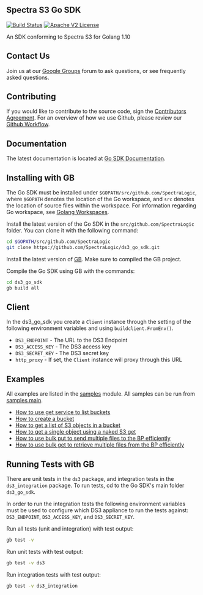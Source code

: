 Spectra S3 Go SDK
-----------------

[![Build
Status](https://travis-ci.com/SpectraLogic/ds3_go_sdk.svg)](https://travis-ci.com/SpectraLogic/ds3_go_sdk)
[![Apache V2 License](http://img.shields.io/badge/license-Apache%20V2-blue.svg)](https://github.com/SpectraLogic/ds3_go_sdk/blob/master/LICENSE.md)

An SDK conforming to Spectra S3 for Golang 1.10

Contact Us
----------

Join us at our [Google Groups](https://groups.google.com/d/forum/spectralogicds3-sdks) forum to ask questions, or see frequently asked questions.


Contributing
------------
If you would like to contribute to the source code, sign the 
[Contributors Agreement](https://developer.spectralogic.com/contributors-agreement/).  For an overview of how we use 
Github, please review our [Github Workflow](https://github.com/SpectraLogic/spectralogic.github.com/wiki/Github-Workflow).

Documentation
-------------
The latest documentation is located at [Go SDK Documentation](https://spectralogic.github.io/ds3_go_sdk/index.html).

Installing with GB
------------------

The Go SDK must be installed under `$GOPATH/src/github.com/SpectraLogic`, where `$GOPATH` denotes the location of the Go workspace, and `src` denotes the location of source files within the workspace.
For information regarding Go workspace, see [Golang Workspaces](https://golang.org/doc/code.html#Workspaces).

Install the latest version of the Go SDK in the `src/github.com/SpectraLogic` folder.  You can clone it with the following command:
```bash
cd $GOPATH/src/github.com/SpectraLogic
git clone https://github.com/SpectraLogic/ds3_go_sdk.git
```

Install the latest version of [GB](https://getgb.io/docs/install/). Make sure to compiled the GB project.

Compile the Go SDK using GB with the commands:
```bash
cd ds3_go_sdk
gb build all
```

Client
---------
In the ds3_go_sdk you create a `Client` instance through the setting of the following environment variables and using `buildclient.FromEnv()`.

* `DS3_ENDPOINT` - The URL to the DS3 Endpoint
* `DS3_ACCESS_KEY` - The DS3 access key
* `DS3_SECRET_KEY` - The DS3 secret key
* `http_proxy` - If set, the `Client` instance will proxy through this URL

Examples
--------
All examples are listed in the [samples](samples/) module. All samples can be run from [samples main](samples/samples.go).

* [How to use get service to list buckets](samples/functions/getServiceSample.go)
* [How to create a bucket](samples/functions/putBucketSample.go)
* [How to get a list of S3 objects in a bucket](samples/functions/getBucketSample.go)
* [How to get a single object using a naked S3 get](samples/functions/getObjectSample.go)
* [How to use bulk put to send multiple files to the BP efficiently](samples/functions/putBulkSample.go)
* [How to use bulk get to retrieve multiple files from the BP efficiently](samples/functions/getBulkSample.go)

Running Tests with GB
---------------------

There are unit tests in the `ds3` package, and integration tests in the `ds3_integration` package. To run tests, cd to
the Go SDK's main folder `ds3_go_sdk`.

In order to run the integration tests the following environment variables must be used to configure which DS3 appliance 
to run the tests against: `DS3_ENDPOINT`, `DS3_ACCESS_KEY`, and `DS3_SECRET_KEY`.

Run all tests (unit and integration) with test output:
```bash
gb test -v
```

Run unit tests with test output:
```bash
gb test -v ds3
```

Run integration tests with test output:
```bash
gb test -v ds3_integration
```

